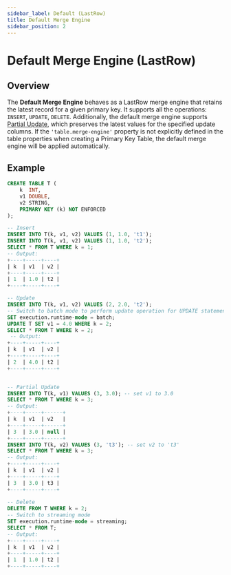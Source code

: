 ```yaml
---
sidebar_label: Default (LastRow)
title: Default Merge Engine
sidebar_position: 2
---
```


<!--
 Copyright (c) 2025 Alibaba Group Holding Ltd.

 Licensed under the Apache License, Version 2.0 (the "License");
 you may not use this file except in compliance with the License.
 You may obtain a copy of the License at

      http://www.apache.org/licenses/LICENSE-2.0

 Unless required by applicable law or agreed to in writing, software
 distributed under the License is distributed on an "AS IS" BASIS,
 WITHOUT WARRANTIES OR CONDITIONS OF ANY KIND, either express or implied.
 See the License for the specific language governing permissions and
 limitations under the License.
-->

# Default Merge Engine (LastRow)

## Overview

The **Default Merge Engine** behaves as a LastRow merge engine that retains the latest record for a given primary key. It supports all the operations: `INSERT`, `UPDATE`, `DELETE`.
Additionally, the default merge engine supports [Partial Update](table-design/table-types/pk-table/index.md#partial-update), which preserves the latest values for the specified update columns.
If the `'table.merge-engine'` property is not explicitly defined in the table properties when creating a Primary Key Table, the default merge engine will be applied automatically.


## Example

```sql title="Flink SQL"
CREATE TABLE T (
    k  INT,
    v1 DOUBLE,
    v2 STRING,
    PRIMARY KEY (k) NOT ENFORCED
);

-- Insert
INSERT INTO T(k, v1, v2) VALUES (1, 1.0, 't1');
INSERT INTO T(k, v1, v2) VALUES (1, 1.0, 't2');
SELECT * FROM T WHERE k = 1;
-- Output:
+----+-----+----+
| k  | v1  | v2 |
+----+-----+----+
| 1  | 1.0 | t2 |
+----+-----+----+

-- Update
INSERT INTO T(k, v1, v2) VALUES (2, 2.0, 't2');
-- Switch to batch mode to perform update operation for UPDATE statement is only supported for batch mode currently
SET execution.runtime-mode = batch;
UPDATE T SET v1 = 4.0 WHERE k = 2;
SELECT * FROM T WHERE k = 2;
 -- Output:
+----+-----+----+
| k  | v1  | v2 |
+----+-----+----+
| 2  | 4.0 | t2 |
+----+-----+----+


-- Partial Update
INSERT INTO T(k, v1) VALUES (3, 3.0); -- set v1 to 3.0
SELECT * FROM T WHERE k = 3;
-- Output:
+----+-----+------+
| k  | v1  | v2   |
+----+-----+------+
| 3  | 3.0 | null |
+----+-----+------+
INSERT INTO T(k, v2) VALUES (3, 't3'); -- set v2 to 't3'
SELECT * FROM T WHERE k = 3;
-- Output:
+----+-----+----+
| k  | v1  | v2 |
+----+-----+----+
| 3  | 3.0 | t3 |
+----+-----+----+
 
-- Delete
DELETE FROM T WHERE k = 2;
-- Switch to streaming mode
SET execution.runtime-mode = streaming;
SELECT * FROM T;
-- Output:
+----+-----+----+
| k  | v1  | v2 |
+----+-----+----+
| 1  | 1.0 | t2 |
+----+-----+----+
```